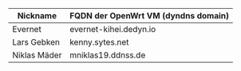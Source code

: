 Nickname | FQDN der OpenWrt VM (dyndns domain) | 
------------ | -------------
Evernet | evernet-kihei.dedyn.io
Lars Gebken | kenny.sytes.net
Niklas Mäder | mniklas19.ddnss.de

